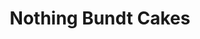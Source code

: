 ---
title: "Nothing Bundt Cakes"
url: /las-vegas/nothing-bundt-cakes-west-sahara-avenue/
shop: pastry
---